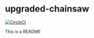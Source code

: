 # upgraded-chainsaw

[![CircleCI](https://circleci.com/gh/drazisil/upgraded-chainsaw.svg?style=shield)](https://circleci.com/gh/drazisil/upgraded-chainsaw)

This is a README
